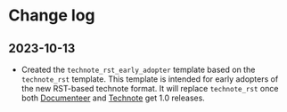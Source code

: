 # Change log

## 2023-10-13

- Created the `technote_rst_early_adopter` template based on the `technote_rst` template.
  This template is intended for early adopters of the new RST-based technote format.
  It will replace `technote_rst` once both [Documenteer](https://documenteer.lsst.io) and [Technote](https://technote.lsst.io) get 1.0 releases.
